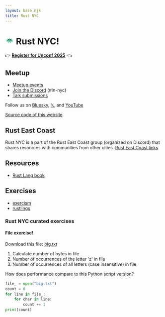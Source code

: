 ```yaml
---
layout: base.njk
title: Rust NYC
---
```


# <img src="/rust-nyc-liberty-ferris.png" alt="" style="height: 1em; width: auto"> Rust NYC!

👉 **[Register for Unconf 2025](https://luma.com/lt31g7a2)** 👈

## Meetup

 - [Meetup events](https://www.meetup.com/Rust-NYC/)
 - [Join the Discord](https://discord.gg/5mGe3AGzgn) (#in-nyc)
 - [Talk submissions](https://rustnyc-talks.val.run/)

Follow us on [Bluesky](https://bsky.app/profile/rust.nyc), [𝕏](https://x.com/rust_nyc), and [YouTube](https://youtube.com/@RustEastCoast)

[Source code of this website](https://github.com/rust-nyc/rust-nyc.github.io)

## Rust East Coast

Rust NYC is a part of the Rust East Coast group (organized on Discord) that shares resources with communities from other cities.
[Rust East Coast links](https://rusteastcoast.com?utm_source=rust.nyc)

## Resources

- [Rust Lang book](https://rust-lang.github.io/book/)

## Exercises

- [exercism](http://exercism.io/languages/rust)
- [rustlings](https://github.com/rust-lang/rustlings)

### Rust NYC curated exercises

#### File exercise!

Download this file: [big.txt](http://norvig.com/big.txt)

1. Calculate number of bytes in file
2. Number of occurrences of the letter 'z' in file
3. Number of occurrences of all letters (case insensitive) in file

How does performance compare to this Python script version?

```python
file_ = open("big.txt")
count = 0
for line in file_:
    for char in line:
        count += 1
print(count)
```
